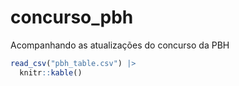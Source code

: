 # concurso_pbh
Acompanhando as atualizações do concurso da PBH

``` r
read_csv("pbh_table.csv") |> 
  knitr::kable()
```
